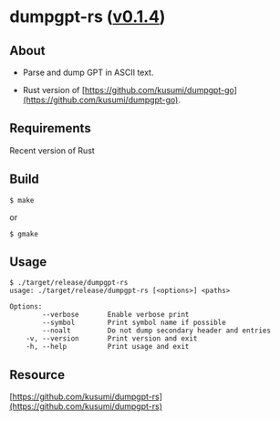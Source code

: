 dumpgpt-rs ([v0.1.4](https://github.com/kusumi/dumpgpt-rs/releases/tag/v0.1.4))
========

## About

+ Parse and dump GPT in ASCII text.

+ Rust version of [https://github.com/kusumi/dumpgpt-go](https://github.com/kusumi/dumpgpt-go).

## Requirements

Recent version of Rust

## Build

    $ make

or

    $ gmake

## Usage

    $ ./target/release/dumpgpt-rs
    usage: ./target/release/dumpgpt-rs [<options>] <paths>
    
    Options:
            --verbose       Enable verbose print
            --symbol        Print symbol name if possible
            --noalt         Do not dump secondary header and entries
        -v, --version       Print version and exit
        -h, --help          Print usage and exit

## Resource

[https://github.com/kusumi/dumpgpt-rs](https://github.com/kusumi/dumpgpt-rs)
